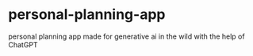 # personal-planning-app
personal planning app made for generative ai in the wild with the help of ChatGPT
